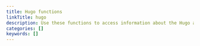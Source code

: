 ```yaml
---
title: Hugo functions
linkTitle: hugo
description: Use these functions to access information about the Hugo application and the current environment.
categories: []
keywords: []
---
```

